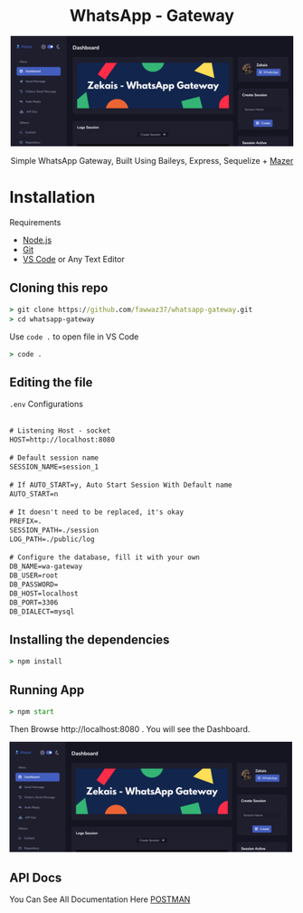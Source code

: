 <div align="center">

# **WhatsApp - Gateway**

<img src="./public/image/readme/dashboard.png" width="500" alt="Img Dashboard" >

Simple WhatsApp Gateway, Built Using Baileys, Express, Sequelize + [Mazer](https://github.com/zuramai/mazer)

</div>

# Installation

Requirements

-   [Node.js](https://nodejs.org/en/)
-   [Git](https://git-scm.com/downloads)
-   [VS Code](https://code.visualstudio.com/download) or Any Text Editor

## Cloning this repo

```cmd
> git clone https://github.com/fawwaz37/whatsapp-gateway.git
> cd whatsapp-gateway
```

Use `code .` to open file in VS Code

```cmd
> code .
```

## Editing the file

`.env` Configurations

```env

# Listening Host - socket
HOST=http://localhost:8080

# Default session name
SESSION_NAME=session_1

# If AUTO_START=y, Auto Start Session With Default name
AUTO_START=n

# It doesn't need to be replaced, it's okay
PREFIX=.
SESSION_PATH=./session
LOG_PATH=./public/log

# Configure the database, fill it with your own
DB_NAME=wa-gateway
DB_USER=root
DB_PASSWORD=
DB_HOST=localhost
DB_PORT=3306
DB_DIALECT=mysql

```

## Installing the dependencies

```cmd
> npm install
```

## Running App

```cmd
> npm start
```

Then Browse http://localhost:8080 . You will see the Dashboard.

<img src="./public/image/readme/dashboard.png" width="500" alt="Img Dashboard" >

## API Docs

You Can See All Documentation Here <a target="_blank" href="https://documenter.getpostman.com/view/16528402/VVXC3EjU">POSTMAN</a>
